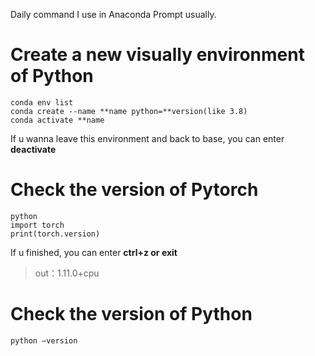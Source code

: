 Daily command I use in Anaconda Prompt usually.

Create a new visually environment of Python
====
    conda env list
    conda create --name **name python=**version(like 3.8)
    conda activate **name
    
 If u wanna leave this environment and back to base, you can enter **deactivate**
 
 Check the version of Pytorch
 ====
    python 
    import torch
    print(torch.version)

 If u finished, you can enter **ctrl+z or exit**
 >out：1.11.0+cpu
 
 Check the version of Python
 ====
    python —version
 
 
    
